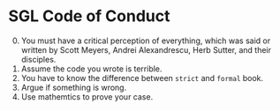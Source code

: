 # SGL Code of Conduct

0. You must have a critical perception of everything, which was said or written by Scott Meyers, Andrei Alexandrescu, Herb Sutter, and their disciples.
1. Assume the code you wrote is terrible.
2. You have to know the difference between `strict` and `formal` book.
3. Argue if something is wrong.
4. Use mathemtics to prove your case.
